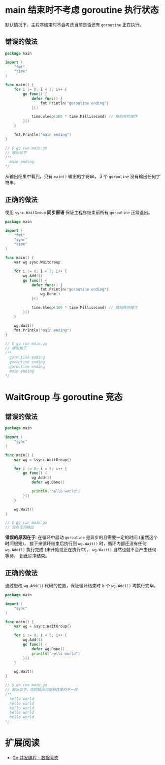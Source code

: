 # main 结束时不考虑 goroutine 执行状态

默认情况下，主程序结束时不会考虑当前是否还有 `goroutine` 正在执行。

## 错误的做法

```go
package main

import (
	"fmt"
	"time"
)

func main() {
	for i := 0; i < 3; i++ {
		go func() {
			defer func() {
				fmt.Println("goroutine ending")
			}()

			time.Sleep(100 * time.Millisecond) // 模拟耗时操作
		}()
	}

	fmt.Println("main ending")
}

// $ go run main.go
// 输出如下
/**
  main ending
*/
```

从输出结果中看到，只有 `main()` 输出的字符串， 3 个 `goroutine` 没有输出任何字符串。

## 正确的做法

使用 `sync.WaitGroup` **同步原语** 保证主程序结束前所有 `goroutine` 正常退出。

```go
package main

import (
	"fmt"
	"sync"
	"time"
)

func main() {
	var wg sync.WaitGroup

	for i := 0; i < 3; i++ {
		wg.Add(1)
		go func() {
			defer func() {
				fmt.Println("goroutine ending")
				wg.Done()
			}()

			time.Sleep(100 * time.Millisecond) // 模拟耗时操作
		}()
	}

	wg.Wait()
	fmt.Println("main ending")
}

// $ go run main.go
// 输出如下 
/**
  goroutine ending
  goroutine ending
  goroutine ending
  main ending
*/
```

# WaitGroup 与 goroutine 竞态

## 错误的做法

```go
package main

import (
	"sync"
)

func main() {
	var wg = &sync.WaitGroup{}

	for i := 0; i < 5; i++ {
		go func() {
			wg.Add(1)
			defer wg.Done()

			println("hello world")
		}()
	}

	wg.Wait()
}

// $ go run main.go
// 没有任何输出
```

**错误的原因在于**: 在循环中启动 `goroutine` 是异步的且需要一定的时间 (虽然这个时间很短)，
接下来循环结束后执行到 `wg.Wait()` 时，循环内部还没有任何 `wg.Add(1)` 执行完成 (未开始或正在执行中)，
`wg.Wait()` 自然也就不会产生任何等待， 到此程序结束。

## 正确的做法

通过更改 `wg.Add(1)` 代码的位置，保证循环结束时 5 个 `wg.Add(1)` 均执行完毕。

```go
package main

import (
	"sync"
)

func main() {
	var wg = &sync.WaitGroup{}

	for i := 0; i < 5; i++ {
		wg.Add(1)
		go func() {
			defer wg.Done()
			println("hello world")
		}()
	}

	wg.Wait()
}

// $ go run main.go
// 输出如下，你的输出可能和这里的不一样 
/**
  hello world
  hello world
  hello world
  hello world
  hello world
*/
```

# 扩展阅读

- [Go 并发编程 - 数据竞态](../engineering/data_race.md) 